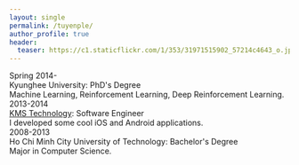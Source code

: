 ```yaml
---
layout: single
permalink: /tuyenple/
author_profile: true
header:
  teaser: https://c1.staticflickr.com/1/353/31971515902_57214c4643_o.jpg
---
```


<div class="container">
  <div id="timeline">
    <div class="timelineitem">
     <div class="tdate">Spring 2014-</div>
      <div class="ttitle">Kyunghee University: PhD's Degree</div>
      <div class="tdesc">Machine Learning, Reinforcement Learning, Deep Reinforcement Learning.</div>
    </div>
    <div class="timelineitem">
     <div class="tdate">2013-2014</div>
      <div class="ttitle"><a href="http://www.kms-technology.com/">KMS Technology</a>: Software Engineer</div>
      <div class="tdesc">I developed some cool iOS and Android applications.</div>
    </div>
    <div class="timelineitem">
      <div class="tdate">2008-2013
      </div>
      <div class="ttitle">Ho Chi Minh City University of Technology: Bachelor's Degree</div>
      <div class="tdesc">Major in Computer Science.</div>
    </div>
  </div>
</div>